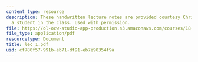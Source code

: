 ```yaml
---
content_type: resource
description: These handwritten lecture notes are provided courtesy Christina Goddard,
  a student in the class. Used with permission.
file: https://ol-ocw-studio-app-production.s3.amazonaws.com/courses/18-996a-simplicity-theory-spring-2004/cf780f57991beb71df91eb7e90354f9a_lec_1.pdf
file_type: application/pdf
resourcetype: Document
title: lec_1.pdf
uid: cf780f57-991b-eb71-df91-eb7e90354f9a
---
```

